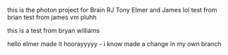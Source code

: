 this is the photon project for Brain RJ Tony Elmer and James
lol test from brian test from james vm pluhh


this is a test from bryan williams

hello elmer made it hoorayyyyy - i know made a change in my own branch

